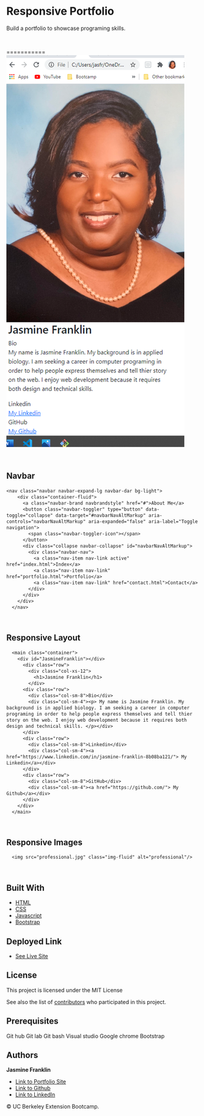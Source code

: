 # Responsive Portfolio

Build a portfolio to showcase programing skills.

<br>

===========
![Image](website.png)

<br>

## Navbar

```
<nav class="navbar navbar-expand-lg navbar-dar bg-light">
    <div class="container-fluid">
      <a class="navbar-brand navbrandstyle" href="#">About Me</a>
      <button class="navbar-toggler" type="button" data-toggle="collapse" data-target="#navbarNavAltMarkup" aria-controls="navbarNavAltMarkup" aria-expanded="false" aria-label="Toggle navigation">
        <span class="navbar-toggler-icon"></span>
      </button>
      <div class="collapse navbar-collapse" id="navbarNavAltMarkup">
        <div class="navbar-nav">
          <a class="nav-item nav-link active" href="index.html">Index</a>
          <a class="nav-item nav-link" href="portfolio.html">Portfolio</a>
          <a class="nav-item nav-link" href="contact.html">Contact</a>
        </div>
      </div>
    </div>
  </nav>
```
<br>

## Responsive Layout

```
  <main class="container"> 
    <div id="JasmineFranklin"></div>
      <div class="row">
        <div class="col-xs-12">
          <h1>Jasmine Franklin</h1>
        </div>
      <div class="row">
        <div class="col-sm-8">Bio</div>
        <div class="col-sm-4"><p> My name is Jasmine Franklin. My background is in applied biology. I am seeking a career in computer programing in order to help people express themselves and tell thier story on the web. I enjoy web development because it requires both design and technical skills. </p></div>
      </div>
      <div class="row">
        <div class="col-sm-8">Linkedin</div>
        <div class="col-sm-4"><a href="https://www.linkedin.com/in/jasmine-franklin-8b08ba121/"> My Linkedin</a></div>
      </div>
      <div class="row">
        <div class="col-sm-8">GitHub</div>
        <div class="col-sm-4"><a href="https://github.com/"> My Github</a></div>
      </div>
    </div>
  </main>
```
<br>

## Responsive Images

```
  <img src="professional.jpg" class="img-fluid" alt="professional"/>
```

<br>

## Built With

* [HTML](https://developer.mozilla.org/en-US/docs/Web/HTML)
* [CSS](https://developer.mozilla.org/en-US/docs/Web/CSS)
* [Javascript](https://developer.mozilla.org/en-US/docs/Web/JavaScript)
* [Bootstrap](https://getbootstrap.com/)

## Deployed Link

* [See Live Site](https://jas-f.github.io/responsive-portfolio/)

## License

This project is licensed under the MIT License 

See also the list of [contributors](https://github.com/your/project/contributors) who participated in this project.

## Prerequisites

Git hub
Git lab
Git bash
Visual studio
Google chrome
Bootstrap
## Authors

**Jasmine Franklin** 

- [Link to Portfolio Site](https://jas-f.github.io/responsive-portfolio/)
- [Link to Github](https://github.com/)
- [Link to LinkedIn](https://www.linkedin.com/in/jasmine-franklin-8b08ba121)

<p>&copy; UC Berkeley Extension Bootcamp.</p>



